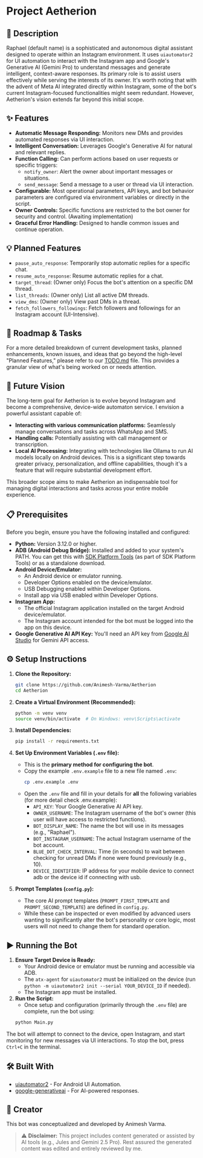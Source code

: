 # Project Aetherion

## 📝 Description

Raphael (default name) is a sophisticated and autonomous digital assistant designed to operate within an Instagram environment. It uses `uiautomator2` for UI automation to interact with the Instagram app and Google's Generative AI (Gemini Pro) to understand messages and generate intelligent, context-aware responses. Its primary role is to assist users effectively while serving the interests of its owner. It's worth noting that with the advent of Meta AI integrated directly within Instagram, some of the bot's current Instagram-focused functionalities might seem redundant. However, Aetherion's vision extends far beyond this initial scope.

## ✨ Features

*   **Automatic Message Responding:** Monitors new DMs and provides automated responses via UI interaction.
*   **Intelligent Conversation:** Leverages Google's Generative AI for natural and relevant replies.
*   **Function Calling:** Can perform actions based on user requests or specific triggers:
    *   `notify_owner`: Alert the owner about important messages or situations.
    *   `send_message`: Send a message to a user or thread via UI interaction.
*   **Configurable:** Most operational parameters, API keys, and bot behavior parameters are configured via environment variables or directly in the script.
*   **Owner Controls:** Specific functions are restricted to the bot owner for security and control. (Awaiting implementation)
*   **Graceful Error Handling:** Designed to handle common issues and continue operation.

## 💡 Planned Features

*   `pause_auto_response`: Temporarily stop automatic replies for a specific chat.
*   `resume_auto_response`: Resume automatic replies for a chat.
*   `target_thread`: (Owner only) Focus the bot's attention on a specific DM thread.
*   `list_threads`: (Owner only) List all active DM threads.
*   `view_dms`: (Owner only) View past DMs in a thread.
*   `fetch_followers_followings`: Fetch followers and followings for an Instagram account (UI-Intensive).

## 🚧 Roadmap & Tasks

For a more detailed breakdown of current development tasks, planned enhancements, known issues, and ideas that go beyond the high-level "Planned Features," please refer to our [TODO.md](TODO.md) file. This provides a granular view of what's being worked on or needs attention.

## 🔭 Future Vision
The long-term goal for Aetherion is to evolve beyond Instagram and become a comprehensive, device-wide automaton service. I envision a powerful assistant capable of:

*   **Interacting with various communication platforms:** Seamlessly manage conversations and tasks across WhatsApp and SMS.
*   **Handling calls:** Potentially assisting with call management or transcription.
*   **Local AI Processing:** Integrating with technologies like Ollama to run AI models locally on Android devices. This is a significant step towards greater privacy, personalization, and offline capabilities, though it's a feature that will require substantial development effort.

This broader scope aims to make Aetherion an indispensable tool for managing digital interactions and tasks across your entire mobile experience.

## 📋 Prerequisites

Before you begin, ensure you have the following installed and configured:

*   **Python:** Version 3.12.0 or higher.
*   **ADB (Android Debug Bridge):** Installed and added to your system's PATH. You can get this with [SDK Platform Tools](https://developer.android.com/tools/releases/platform-tools) (as part of SDK Platform Tools) or as a standalone download.
*   **Android Device/Emulator:**
    *   An Android device or emulator running.
    *   Developer Options enabled on the device/emulator.
    *   USB Debugging enabled within Developer Options.
    *   Install app via USB enabled within Developer Options.
*   **Instagram App:**
    *   The official Instagram application installed on the target Android device/emulator.
    *   The Instagram account intended for the bot must be logged into the app on this device.
*   **Google Generative AI API Key:** You'll need an API key from [Google AI Studio](https://aistudio.google.com/apikey) for Gemini API access.

## ⚙️ Setup Instructions

1.  **Clone the Repository:**
    ```bash
    git clone https://github.com/Animesh-Varma/Aetherion
    cd Aetherion
    ```

2.  **Create a Virtual Environment (Recommended):**
    ```bash
    python -m venv venv
    source venv/bin/activate  # On Windows: venv\Scripts\activate
    ```

3.  **Install Dependencies:**
    ```bash
    pip install -r requirements.txt
    ```

4.  **Set Up Environment Variables (`.env` file):**
    *   This is the **primary method for configuring the bot**.
    *   Copy the example `.env.example` file to a new file named `.env`:
        ```bash
        cp .env.example .env
        ```
    *   Open the `.env` file and fill in your details for **all** the following variables (for more detail check .env.example):
        *   `API_KEY`: Your Google Generative AI API key.
        *   `OWNER_USERNAME`: The Instagram username of the bot's owner (this user will have access to restricted functions).
        *   `BOT_DISPLAY_NAME`: The name the bot will use in its messages (e.g., "Raphael").
        *   `BOT_INSTAGRAM_USERNAME`: The actual Instagram username of the bot account.
        *   `BLUE_DOT_CHECK_INTERVAL`: Time (in seconds) to wait between checking for unread DMs if none were found previously (e.g., 10).
        *   `DEVICE_IDENTIFIER`: IP address for your mobile device to connect adb or the device id if connecting with usb.

5.  **Prompt Templates (`config.py`):**
    *   The core AI prompt templates (`PROMPT_FIRST_TEMPLATE` and `PROMPT_SECOND_TEMPLATE`) are defined in `config.py`.
    *   While these can be inspected or even modified by advanced users wanting to significantly alter the bot's personality or core logic, most users will not need to change them for standard operation.

## ▶️ Running the Bot

1.  **Ensure Target Device is Ready:**
    *   Your Android device or emulator must be running and accessible via ADB.
    *   The `atx-agent` for `uiautomator2` must be initialized on the device (run `python -m uiautomator2 init --serial YOUR_DEVICE_ID` if needed). 
    *   The Instagram app must be installed.
2.  **Run the Script:**
    *   Once setup and configuration (primarily through the `.env` file) are complete, run the bot using:
    ```bash
    python Main.py
    ```
The bot will attempt to connect to the device, open Instagram, and start monitoring for new messages via UI interactions. To stop the bot, press `Ctrl+C` in the terminal.

## 🛠️ Built With

*   [uiautomator2](https://github.com/openatx/uiautomator2) - For Android UI Automation.
*   [google-generativeai](https://github.com/google-gemini/deprecated-generative-ai-python) - For AI-powered responses.

## 👤 Creator

This bot was conceptualized and developed by Animesh Varma.

> ⚠️ **Disclaimer:** This project includes content generated or assisted by AI tools (e.g., Jules and Gemini 2.5 Pro). Rest assured the generated content was edited and entirely reviewed by me.
